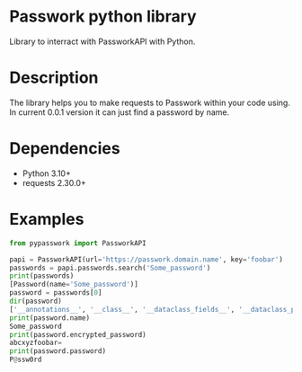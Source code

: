 # Passwork python library
Library to interract with PassworkAPI with Python.

# Description
The library helps you to make requests to Passwork within your code using.
In current 0.0.1 version it can just find a password by name.

# Dependencies
* Python 3.10+
* requests 2.30.0+

# Examples
```python
from pypasswork import PassworkAPI

papi = PassworkAPI(url='https://passwork.domain.name', key='foobar')
passwords = papi.passwords.search('Some_password')
print(passwords)
[Password(name='Some_password')]
password = passwords[0]
dir(password)
['__annotations__', '__class__', '__dataclass_fields__', '__dataclass_params__', '__delattr__', '__dict__', '__dir__', '__doc__', '__eq__', '__format__', '__ge__', '__getattribute__', '__getstate__', '__gt__', '__hash__', '__init__', '__init_subclass__', '__le__', '__lt__', '__match_args__', '__module__', '__ne__', '__new__', '__reduce__', '__reduce_ex__', '__repr__', '__setattr__', '__sizeof__', '__str__', '__subclasshook__', '__weakref__', 'access', 'access_code', 'as_dict', 'attachments', 'color', 'description', 'encrypted_password', 'id', 'is_favorite', 'login', 'name', 'password', 'path', 'tags', 'url', 'vault_id']
print(password.name)
Some_password
print(password.encrypted_password)
abcxyzfoobar=
print(password.password)
P@ssw0rd
```
